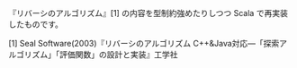 『リバーシのアルゴリズム』[1] の内容を型制約強めたりしつつ Scala で再実装したものです。

[1] Seal Software(2003)『リバーシのアルゴリズム C++&Java対応―「探索アルゴリズム」「評価関数」の設計と実装』工学社
